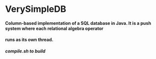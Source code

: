 # VerySimpleDB

#### Column-based implementation of a SQL database in Java. It is a push system where each relational algebra operator
#### runs as its own thread. 

##### compile.sh to build
